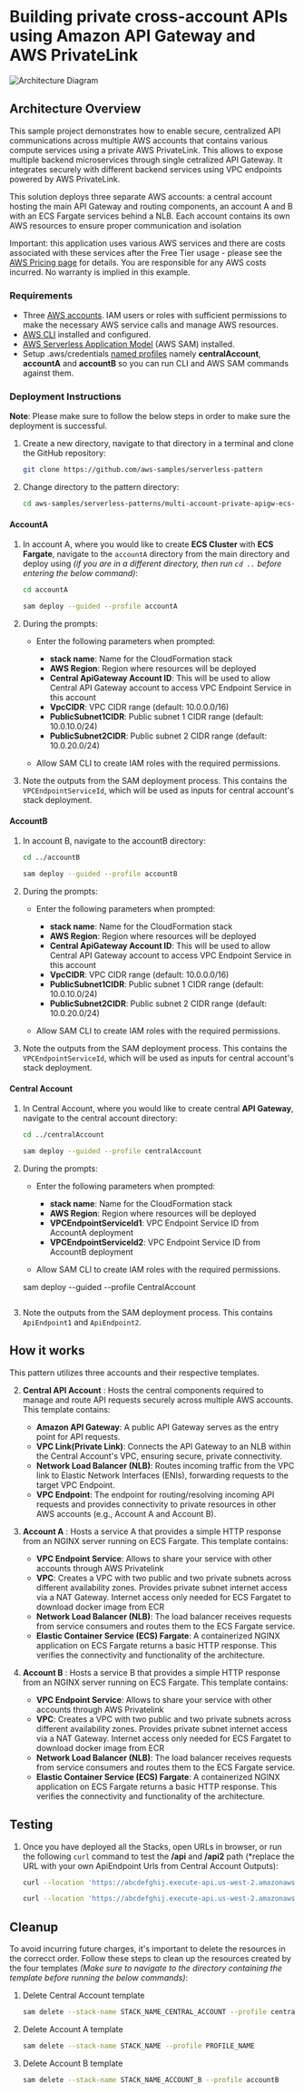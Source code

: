 # Building private cross-account APIs using Amazon API Gateway and AWS PrivateLink

![Architecture Diagram](./images/architecture.png)

## Architecture Overview


This sample project demonstrates how to enable secure, centralized API communications across multiple AWS accounts that contains various compute services using a private AWS PrivateLink. This allows to expose multiple backend microservices through single cetralized API Gateway. It integrates securely with different backend services using VPC endpoints powered by AWS PrivateLink.

This solution deploys three separate AWS accounts: a central account hosting the main API Gateway and routing components, an account A and B with an ECS Fargate services behind a NLB. Each account contains its own AWS resources to ensure proper communication and isolation

Important: this application uses various AWS services and there are costs associated with these services after the Free Tier usage - please see the [AWS Pricing page](https://aws.amazon.com/pricing/) for details. You are responsible for any AWS costs incurred. No warranty is implied in this example.

### Requirements

- Three [AWS accounts](https://signin.aws.amazon.com/signup?request_type=register). IAM users or roles with sufficient permissions to make the necessary AWS service calls and manage AWS resources.
- [AWS CLI](https://docs.aws.amazon.com/cli/latest/userguide/getting-started-install.html) installed and configured.
- [AWS Serverless Application Model](https://docs.aws.amazon.com/serverless-application-model/latest/developerguide/install-sam-cli.html)  (AWS SAM) installed.
- Setup .aws/credentials [named profiles](https://docs.aws.amazon.com/cli/latest/userguide/cli-configure-files.html) namely **centralAccount**, **accountA** and **accountB** so you can run CLI and AWS SAM commands against them.

### Deployment Instructions

**Note**: Please make sure to follow the below steps in order to make sure the deployment is successful. 

1.  Create a new directory, navigate to that directory in a terminal and clone the GitHub repository:
    ``` bash
    git clone https://github.com/aws-samples/serverless-pattern
    ```
2. Change directory to the pattern directory:
    ```bash
    cd aws-samples/serverless-patterns/multi-account-private-apigw-ecs-sam
    ```

#### AccountA

1. In account A, where you would like to create **ECS Cluster** with **ECS Fargate**, navigate to the `accountA` directory from the main directory and deploy using *(if you are in a different directory, then run `cd ..` before entering the below command)*:
    ```bash
    cd accountA
    
    sam deploy --guided --profile accountA
    ```
2. During the prompts:
    - Enter the following parameters when prompted:
        - **stack name**: Name for the CloudFormation stack
        - **AWS Region**: Region where resources will be deployed
        - **Central ApiGateway Account ID**: This will be used to allow Central API Gateway account to access VPC Endpoint Service in this account
        - **VpcCIDR**: VPC CIDR range (default: 10.0.0.0/16)
        - **PublicSubnet1CIDR**: Public subnet 1 CIDR range (default: 10.0.10.0/24)
        - **PublicSubnet2CIDR**: Public subnet 2 CIDR range (default: 10.0.20.0/24)

    - Allow SAM CLI to create IAM roles with the required permissions.
3. Note the outputs from the SAM deployment process. This contains the `VPCEndpointServiceId`, which will be used as inputs for central account's stack deployment.

#### AccountB
1. In account B, navigate to the accountB directory:
    ```bash
    cd ../accountB
    
    sam deploy --guided --profile accountB
    ```
2. During the prompts:
    - Enter the following parameters when prompted:
        - **stack name**: Name for the CloudFormation stack
        - **AWS Region**: Region where resources will be deployed
        - **Central ApiGateway Account ID**: This will be used to allow Central API Gateway account to access VPC Endpoint Service in this account
        - **VpcCIDR**: VPC CIDR range (default: 10.0.0.0/16)
        - **PublicSubnet1CIDR**: Public subnet 1 CIDR range (default: 10.0.10.0/24)
        - **PublicSubnet2CIDR**: Public subnet 2 CIDR range (default: 10.0.20.0/24)

    - Allow SAM CLI to create IAM roles with the required permissions.
3. Note the outputs from the SAM deployment process. This contains the `VPCEndpointServiceId`, which will be used as inputs for central account's stack deployment.

#### Central Account
1. In Central Account, where you would like to create central **API Gateway**, navigate to the central account directory:
    ```bash
    cd ../centralAccount
    
    sam deploy --guided --profile centralAccount
    ```
2. During the prompts:
    - Enter the following parameters when prompted:
        - **stack name**: Name for the CloudFormation stack
        - **AWS Region**: Region where resources will be deployed
        - **VPCEndpointServiceId1**: VPC Endpoint Service ID from AccountA deployment
        - **VPCEndpointServiceId2**: VPC Endpoint Service ID from AccountB deployment

    - Allow SAM CLI to create IAM roles with the required permissions.
    
    sam deploy --guided --profile CentralAccount
    ```
3. Note the outputs from the SAM deployment process. This contains `ApiEndpoint1` and `ApiEndpoint2`. 

## How it works
This pattern utilizes three accounts and their respective templates. 

2. **Central API Account** : Hosts the central components required to manage and route API requests securely across multiple AWS accounts. This template contains:

    - **Amazon API Gateway**: A public API Gateway serves as the entry point for API requests.
    - **VPC Link(Private Link)**: Connects the API Gateway to an NLB within the Central Account's VPC, ensuring secure, private connectivity.
    - **Network Load Balancer (NLB)**: Routes incoming traffic from the VPC link to Elastic Network Interfaces (ENIs), forwarding requests to the target VPC Endpoint.
    - **VPC Endpoint**: The endpoint for routing/resolving incoming API requests and provides connectivity to private resources in other AWS accounts (e.g., Account A and Account B).

3. **Account A** : Hosts a service A that provides a simple HTTP response from an NGINX server running on ECS Fargate. This template contains:
    -  **VPC Endpoint Service**: Allows to share your service with other accounts through AWS Privatelink
    -  **VPC**: Creates a VPC with two public and two private subnets across different availability zones. Provides private subnet internet access via a NAT Gateway. Internet access only needed for ECS Fargatet to download docker image from ECR
    -  **Network Load Balancer (NLB)**: The load balancer receives requests from service consumers and routes them to the ECS Fargate service.
    -  **Elastic Container Service (ECS) Fargate**: A containerized NGINX application on ECS Fargate returns a basic HTTP response. This verifies the connectivity and functionality of the architecture.

3. **Account B** : Hosts a service B that provides a simple HTTP response from an NGINX server running on ECS Fargate. This template contains:
    -  **VPC Endpoint Service**: Allows to share your service with other accounts through AWS Privatelink
    -  **VPC**: Creates a VPC with two public and two private subnets across different availability zones. Provides private subnet internet access via a NAT Gateway. Internet access only needed for ECS Fargatet to download docker image from ECR
    -  **Network Load Balancer (NLB)**: The load balancer receives requests from service consumers and routes them to the ECS Fargate service.
    -  **Elastic Container Service (ECS) Fargate**: A containerized NGINX application on ECS Fargate returns a basic HTTP response. This verifies the connectivity and functionality of the architecture.

## Testing
1. Once you have deployed all the Stacks, open URLs in browser, or run the following `curl` command to test the **/api** and **/api2** path (*replace the URL with your own ApiEndpoint Urls from Central Account Outputs):
    ```bash
    curl --location 'https://abcdefghij.execute-api.us-west-2.amazonaws.com/prod/api'
    
    curl --location 'https://abcdefghij.execute-api.us-west-2.amazonaws.com/prod/api2'
    ```

## Cleanup

To avoid incurring future charges, it's important to delete the resources in the correcct order. Follow these steps to clean up the resources created by the four templates *(Make sure to navigate to the directory containing the template before running the below commands)*:

1. Delete Central Account template
    ```bash
    sam delete --stack-name STACK_NAME_CENTRAL_ACCOUNT --profile centralAccount
    ```
2. Delete Account A template 
    ```bash
    sam delete --stack-name STACK_NAME --profile PROFILE_NAME
    ```
3. Delete Account B template 
    ```bash
    sam delete --stack-name STACK_NAME_ACCOUNT_B --profile accountB
    ```


